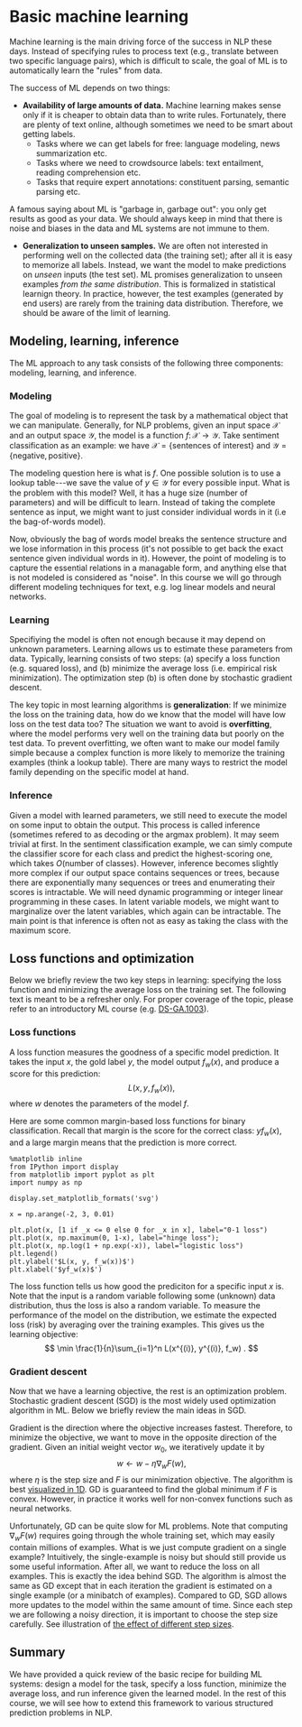# Basic machine learning

Machine learning is the main driving force of the success in NLP these days.
Instead of specifying rules to process text (e.g., translate between two specific language pairs),
which is difficult to scale,
the goal of ML is to automatically learn the "rules" from data.

The success of ML depends on two things:

- **Availability of large amounts of data.**
Machine learning makes sense only if it is cheaper to obtain data than to write rules.
Fortunately, there are plenty of text online, although sometimes we need to be smart about getting labels.
    - Tasks where we can get labels for free: language modeling, news summarization etc.
    - Tasks where we need to crowdsource labels: text entailment, reading comprehension etc.
    - Tasks that require expert annotations: constituent parsing, semantic parsing etc.

A famous saying about ML is "garbage in, garbage out": you only get results as good as your data.
We should always keep in mind that there is noise and biases in the data
and ML systems are not immune to them.

- **Generalization to unseen samples.**
We are often not interested in performing well on the collected data (the training set);
after all it is easy to memorize all labels.
Instead, we want the model to make predictions on *unseen* inputs (the test set).
ML promises generalization to unseen examples *from the same distribution*.
This is formalized in statistical learnign theory.
In practice, however, the test examples (generated by end users) are rarely from the training data distribution.
Therefore, we should be aware of the limit of learning.

## Modeling, learning, inference
The ML approach to any task consists of the following three components: modeling, learning, and inference.

### Modeling
The goal of modeling is to represent the task by a mathematical object that we can manipulate.
Generally, for NLP problems, given an input space $\mathcal{X}$ and an output space $\mathcal{Y}$,
the model is a function $f\colon \mathcal{X} \rightarrow \mathcal{Y}$.
Take sentiment classification as an example:
we have $\mathcal{X}=\{\text{sentences of interest}\}$ and $\mathcal{Y}=\{\text{negative}, \text{positive}\}$.

The modeling question here is what is $f$.
One possible solution is to use a lookup table---we save the value of $y\in\mathcal{Y}$ for every possible input.
What is the problem with this model?
Well, it has a huge size (number of parameters) and will be difficult to learn.
Instead of taking the complete sentence as input, we might want to just consider individual words in it (i.e the bag-of-words model).

Now, obviously the bag of words model breaks the sentence structure and we lose information in this process (it's not possible to get back the exact sentence given individual words in it).
However, the point of modeling is to capture the essential relations in a managable form, and anything else that is not modeled is considered as "noise".
In this course we will go through different modeling techniques for text, e.g. log linear models and neural networks.

### Learning
Specifiying the model is often not enough because it may depend on unknown parameters.
Learning allows us to estimate these parameters from data.
Typically, learning consists of two steps: (a) specify a loss function (e.g. squared loss),
and (b) minimize the average loss (i.e. empirical risk minimization).
The optimization step (b) is often done by stochastic gradient descent.

The key topic in most learning algorithms is **generalization**:
If we minimize the loss on the training data, how do we know that the model will have low loss on the test data too?
The situation we want to avoid is **overfitting**,
where the model performs very well on the training data but poorly on the test data.
To prevent overfitting, we often want to make our model family simple because a complex function is more likely to memorize the training examples (think a lookup table).
There are many ways to restrict the model family depending on the specific model at hand.

### Inference
Given a model with learned parameters, we still need to execute the model on some input to obtain the output.
This process is called inference (sometimes refered to as decoding or the argmax problem).
It may seem trivial at first.
In the sentiment classification example, we can simly compute the classifier score for each class and predict the highest-scoring one, which takes $O(\text{number of classes})$.
However, inference becomes slightly more complex if our output space contains sequences or trees,
because there are exponentially many sequences or trees and enumerating their scores is intractable.
We will need dynamic programming or integer linear programming in these cases.
In latent variable models, we might want to marginalize over the latent variables,
which again can be intractable.
The main point is that inference is often not as easy as taking the class with the maximum score.

## Loss functions and optimization
Below we briefly review the two key steps in learning: specifying the loss function and minimizing the average loss on the training set.
The following text is meant to be a refresher only.
For proper coverage of the topic, please refer to an introductory ML course (e.g. [DS-GA.1003](https://davidrosenberg.github.io/ml2019/#lectures)).

### Loss functions
A loss function measures the goodness of a specific model prediction.
It takes the input $x$, the gold label $y$, the model output $f_w(x)$, and produce a score for this prediction:
$$
L(x, y, f_w(x)) ,
$$
where $w$ denotes the parameters of the model $f$.

Here are some common margin-based loss functions for binary classification.
Recall that margin is the score for the correct class:
$yf_w(x)$,
and a large margin means that the prediction is more correct.

```{.python .input}
%matplotlib inline
from IPython import display
from matplotlib import pyplot as plt
import numpy as np

display.set_matplotlib_formats('svg')

x = np.arange(-2, 3, 0.01)

plt.plot(x, [1 if _x <= 0 else 0 for _x in x], label="0-1 loss")
plt.plot(x, np.maximum(0, 1-x), label="hinge loss");
plt.plot(x, np.log(1 + np.exp(-x)), label="logistic loss")
plt.legend()
plt.ylabel('$L(x, y, f_w(x))$')
plt.xlabel('$yf_w(x)$')
```

The loss function tells us how good the prediciton for a specific input $x$ is.
Note that the input is a random variable following some (unknown) data distribution,
thus the loss is also a random variable.
To measure the performance of the model on the distribution,
we estimate the expected loss (risk) by averaging over the training examples.
This gives us the learning objective:
$$
\min \frac{1}{n}\sum_{i=1}^n L(x^{(i)}, y^{(i)}, f_w) .
$$

### Gradient descent
Now that we have a learning objective, the rest is an optimization problem.
Stochastic gradient descent (SGD) is the most widely used optimization algorithm in ML.
Below we briefly review the main ideas in SGD.

Gradient is the direction where the objective increases fastest.
Therefore, to minimize the objective, we want to move in the opposite direction of the gradient.
Given an initial weight vector $w_0$, we iteratively update it by
$$
w \leftarrow w - \eta \nabla_w F(w) ,
$$
where $\eta$ is the step size and $F$ is our minimization objective.
The algorithm is best [visualized in 1D](https://d2l.ai/chapter_optimization/gd.html#gradient-descent-in-one-dimension).
GD is guaranteed to find the global minimum if $F$ is convex.
However, in practice it works well for non-convex functions such as neural networks.

Unfortunately, GD can be quite slow for ML problems.
Note that computing $\nabla_w F(w)$ requires going through the whole training set, which may easily contain millions of examples.
What is we just compute gradient on a single example?
Intuitively, the single-example is noisy but should still provide us some useful information.
After all, we want to reduce the loss on all examples.
This is exactly the idea behind SGD.
The algorithm is almost the same as GD except that in each iteration the gradient is estimated on a single example (or a minibatch of examples).
Compared to GD, SGD allows more updates to the model within the same amount of time.
Since each step we are following a noisy direction,
it is important to choose the step size carefully.
See illustration of [the effect of different step sizes](https://d2l.ai/chapter_optimization/sgd.html#dynamic-learning-rate).

## Summary
We have provided a quick review of the basic recipe for building ML systems:
design a model for the task, specify a loss function,
minimize the average loss, and run inference given the learned model.
In the rest of this course, we will see how to extend this framework to various structured prediction problems in NLP.

